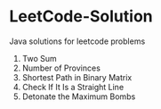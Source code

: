 # LeetCode-Solution
Java solutions for leetcode problems

1. Two Sum
547. Number of Provinces
1091. Shortest Path in Binary Matrix
1232. Check If It Is a Straight Line
2101. Detonate the Maximum Bombs
